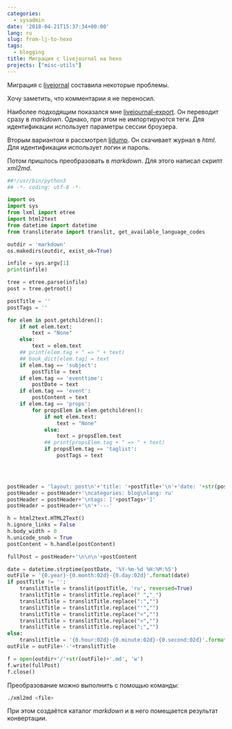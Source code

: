 ```yaml
---
categories:
  - sysadmin
date: '2018-04-21T15:37:34+00:00'
lang: ru
slug: from-lj-to-hexo
tags:
  - blogging
title: Миграция с livejournal на hexo
projects: ["misc-utils"]
---
```



Миграция с [livejornal](https://yamadharma.livejournal.com/) составила некоторые проблемы.

<!--more-->

Хочу заметить, что комментарии я не переносил.

Наиболее подходящим показался мне [livejournal-export](https://github.com/arty-name/livejournal-export). Он переводит сразу в _markdown_. Однако, при этом не импортируются теги. 
Для идентификации использует параметры сессии броузера.

Вторым вариантом я рассмотрел [ljdump](https://github.com/ghewgill/ljdump). Он скачивает журнал в _html_. Для идентификации использует логин и пароль.

Потом пришлось преобразовать в _markdown_. Для этого написал скрипт _xml2md_.

```python
##!/usr/bin/python3
## -*- coding: utf-8 -*-

import os
import sys
from lxml import etree
import html2text
from datetime import datetime
from transliterate import translit, get_available_language_codes

outdir = 'markdown'
os.makedirs(outdir, exist_ok=True)

infile = sys.argv[1]
print(infile)

tree = etree.parse(infile)
post = tree.getroot()

postTitle = ''
postTags = ''

for elem in post.getchildren():
    if not elem.text:
        text = "None"
    else:
        text = elem.text
    ## print(elem.tag + " => " + text)
    ## book_dict[elem.tag] = text
    if elem.tag == 'subject':
        postTitle = text
    if elem.tag == 'eventtime':
        postDate = text
    if elem.tag == 'event':
        postContent = text
    if elem.tag == 'props':
        for propsElem in elem.getchildren():
            if not elem.text:
                text = "None"
            else:
                text = propsElem.text
            ## print(propsElem.tag + " => " + text)
            if propsElem.tag == 'taglist':
                postTags = text
            



postHeader = 'layout: post\n'+'title: '+postTitle+'\n'+'date: '+str(postDate)
postHeader = postHeader+'\ncategories: blog\nlang: ru'
postHeader = postHeader+'\ntags: ['+postTags+']'
postHeader = postHeader+'\n'+'---'

h = html2text.HTML2Text()
h.ignore_links = False
h.body_width = 0
h.unicode_snob = True
postContent = h.handle(postContent)

fullPost = postHeader+'\n\n\n'+postContent

date = datetime.strptime(postDate, '%Y-%m-%d %H:%M:%S')
outFile = '{0.year}-{0.month:02d}-{0.day:02d}'.format(date)
if postTitle != '':
    translitTitle = translit(postTitle, 'ru', reversed=True)
    translitTitle = translitTitle.replace(" ","_")
    translitTitle = translitTitle.replace(":","")
    translitTitle = translitTitle.replace("'","")
    translitTitle = translitTitle.replace("«","")
    translitTitle = translitTitle.replace("»","")
    translitTitle = translitTitle.replace(";","")
else:
    translitTitle = '{0.hour:02d}-{0.minute:02d}-{0.second:02d}'.format(date)
outFile = outFile+'-'+translitTitle

f = open(outdir+'/'+str(outFile)+'.md', 'w')
f.write(fullPost)
f.close()
```

Преобразование можно выполнить с помощью команды:
```bash
./xml2md <file>
```
При этом создаётся каталог _markdown_ и в него помещается результат конвертации.

